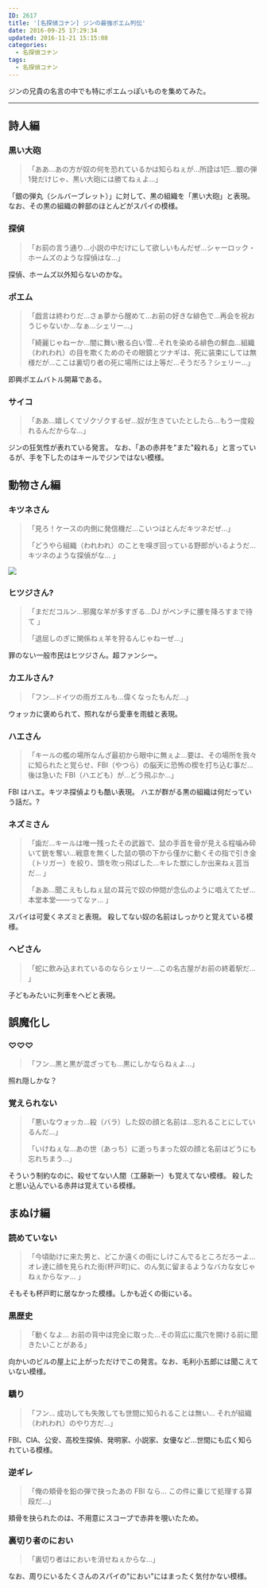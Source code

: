 ```yaml
---
ID: 2617
title: '[名探偵コナン] ジンの最強ポエム列伝'
date: 2016-09-25 17:29:34
updated: 2016-11-21 15:15:08
categories:
  - 名探偵コナン
tags:
  - 名探偵コナン
---
```


ジンの兄貴の名言の中でも特にポエムっぽいものを集めてみた。

---

## 詩人編

### 黒い大砲

<!-- textlint-disable -->

> 「ああ…あの方が奴の何を恐れているかは知らねぇが…所詮は1匹…銀の弾1発だけじゃ、黒い大砲には勝てねぇよ…」

<!-- textlint-enable -->

「銀の弾丸（シルバーブレット）」に対して、黒の組織を「黒い大砲」と表現。なお、その黒の組織の幹部のほとんどがスパイの模様。

### 探偵

<!-- textlint-disable -->

> 「お前の言う通り…小説の中だけにして欲しいもんだぜ…シャーロック・ホームズのような探偵はな…」

<!-- textlint-enable -->

探偵、ホームズ以外知らないのかな。

### ポエム

<!-- textlint-disable -->

> 「戯言は終わりだ…さぁ夢から醒めて…お前の好きな緋色で…再会を祝おうじゃないか…なぁ…シェリー…」
>
> 「綺麗じゃねーか…闇に舞い散る白い雪…それを染める緋色の鮮血…組織（われわれ）の目を欺くためのその眼鏡とツナギは、死に装束にしては無様だが…ここは裏切り者の死に場所には上等だ…そうだろ？シェリー…」

<!-- textlint-enable -->

即興ポエムバトル開幕である。

### サイコ

<!-- textlint-disable -->

> 「ああ…嬉しくてゾクゾクするぜ…奴が生きていたとしたら…もう一度殺れるんだからな…」

<!-- textlint-enable -->

ジンの狂気性が表れている発言。
なお、「あの赤井を"また"殺れる」と言っているが、手を下したのはキールでジンではない模様。

## 動物さん編

### キツネさん

<!-- textlint-disable -->

> 「見ろ！ケースの内側に発信機だ…こいつはとんだキツネだぜ…」
>
> 「どうやら組織（われわれ）のことを嗅ぎ回っている野郎がいるようだ…キツネのような探偵がな… 」

<!-- textlint-enable -->

![](https://i.imgur.com/yFONz6Z.png)

### ヒツジさん?

<!-- textlint-disable -->

> 「まだだコルン…邪魔な羊が多すぎる…DJ がベンチに腰を降ろすまで待て 」
>
> 「退屈しのぎに関係ねぇ羊を狩るんじゃねーぜ…」

<!-- textlint-enable -->

罪のない一般市民はヒツジさん。超ファンシー。

### カエルさん?

<!-- textlint-disable -->

> 「フン…ドイツの雨ガエルも…偉くなったもんだ…」

<!-- textlint-enable -->

ウォッカに褒められて、照れながら愛車を雨蛙と表現。

### ハエさん

<!-- textlint-disable -->

> 「キールの檻の場所なんざ最初から眼中に無ぇよ…要は、その場所を我々に知られたと覚らせ、FBI（やつら）の脳天に恐怖の楔を打ち込む事だ…後は急いた FBI（ハエども）が…どう飛ぶか…」

<!-- textlint-enable -->

FBI はハエ。キツネ探偵よりも酷い表現。
ハエが群がる黒の組織は何だっていう話だ。?

### ネズミさん

<!-- textlint-disable -->

> 「歯だ…キールは唯一残ったその武器で、鼠の手首を骨が見える程噛み砕いて銃を奪い…戦意を無くした鼠の顎の下から僅かに動くその指で引き金（トリガー）を絞り、頭を吹っ飛ばした…キレた獣にしか出来ねぇ芸当だ… 」
>
> 「ああ…聞こえもしねぇ鼠の耳元で奴の仲間が念仏のように唱えてたぜ…本堂本堂――ってなァ… 」

<!-- textlint-enable -->

スパイは可愛くネズミと表現。
殺してない奴の名前はしっかりと覚えている模様。

### ヘビさん

<!-- textlint-disable -->

> 「蛇に飲み込まれているのならシェリー…この名古屋がお前の終着駅だ… 」

<!-- textlint-enable -->

子どもみたいに列車をヘビと表現。

## 誤魔化し

### ♡♡♡

<!-- textlint-disable -->

> 「フン…黒と黒が混ざっても…黒にしかならねぇよ…」

<!-- textlint-enable -->

照れ隠しかな？

### 覚えられない

<!-- textlint-disable -->

> 「悪いなウォッカ…殺（バラ）した奴の顔と名前は…忘れることにしているんだ…」
>
> 「いけねぇな…あの世（あっち）に逝っちまった奴の顔と名前はどうにも忘れちまう…」

<!-- textlint-enable -->

そういう制約なのに、殺せてない人間（工藤新一）も覚えてない模様。
殺したと思い込んでいる赤井は覚えている模様。

## まぬけ編

### 読めていない

<!-- textlint-disable -->

> 「今頃助けに来た男と、どこか遠くの街にしけこんでるところだろーよ… オレ達に顔を見られた街(杯戸町)に、のん気に留まるようなバカな女じゃねぇからなァ… 」

<!-- textlint-enable -->

そもそも杯戸町に居なかった模様。しかも近くの街にいる。

### 黒歴史

<!-- textlint-disable -->

> 「動くなよ… お前の背中は完全に取った…その背広に風穴を開ける前に聞きたいことがある」

<!-- textlint-enable -->

向かいのビルの屋上に上がっただけでこの発言。なお、毛利小五郎には聞こえていない模様。

### 驕り

<!-- textlint-disable -->

> 「フン… 成功しても失敗しても世間に知られることは無い… それが組織（われわれ）のやり方だ…」

<!-- textlint-enable -->

FBI、CIA、公安、高校生探偵、発明家、小説家、女優など…世間にも広く知られている模様。

### 逆ギレ

<!-- textlint-disable -->

> 「俺の頬骨を鉛の弾で抉ったあの FBI なら… この件に乗じて処理する算段だ…」

<!-- textlint-enable -->

頬骨を抉られたのは、不用意にスコープで赤井を覗いたため。

### 裏切り者のにおい

<!-- textlint-disable -->

> 「裏切り者はにおいを消せねぇからな…」

<!-- textlint-enable -->

なお、周りにいるたくさんのスパイの"におい"にはまったく気付かない模様。

